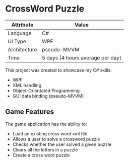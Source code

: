 # CrossWord Puzzle

|Attribute|Value  |
|--|--|
|Language  |C#  |
|UI Type|WPF  |
|Architecture|pseudo-MVVM |
|Time|5 days [4 hours average per day]|

This project was created to showcase my C# skills:
 - WPF
 - XML handling
 - Object-Orientated Programming
 - GUI data binding (pseudo-MVVM)
 
## Game Features
The game application has the ability to:
 - Load an existing cross word xml file
 - Allows a user to solve a crossword puzzle
 - Checks whether the user solved a given puzzle
 - Clears all the letters in a puzzle
 - Create a cross word puzzle

